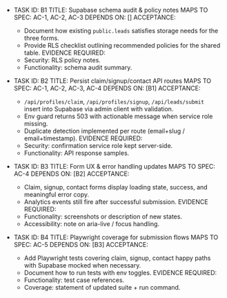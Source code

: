 - TASK ID: B1
  TITLE: Supabase schema audit & policy notes
  MAPS TO SPEC: AC-1, AC-2, AC-3
  DEPENDS ON: []
  ACCEPTANCE:
    - Document how existing `public.leads` satisfies storage needs for the three forms.
    - Provide RLS checklist outlining recommended policies for the shared table.
  EVIDENCE REQUIRED:
    - Security: RLS policy notes.
    - Functionality: schema audit summary.

- TASK ID: B2
  TITLE: Persist claim/signup/contact API routes
  MAPS TO SPEC: AC-1, AC-2, AC-3, AC-4
  DEPENDS ON: [B1]
  ACCEPTANCE:
    - `/api/profiles/claim`, `/api/profiles/signup`, `/api/leads/submit` insert into Supabase via admin client with validation.
    - Env guard returns 503 with actionable message when service role missing.
    - Duplicate detection implemented per route (email+slug / email+timestamp).
  EVIDENCE REQUIRED:
    - Security: confirmation service role kept server-side.
    - Functionality: API response samples.

- TASK ID: B3
  TITLE: Form UX & error handling updates
  MAPS TO SPEC: AC-4
  DEPENDS ON: [B2]
  ACCEPTANCE:
    - Claim, signup, contact forms display loading state, success, and meaningful error copy.
    - Analytics events still fire after successful submission.
  EVIDENCE REQUIRED:
    - Functionality: screenshots or description of new states.
    - Accessibility: note on aria-live / focus handling.

- TASK ID: B4
  TITLE: Playwright coverage for submission flows
  MAPS TO SPEC: AC-5
  DEPENDS ON: [B3]
  ACCEPTANCE:
    - Add Playwright tests covering claim, signup, contact happy paths with Supabase mocked when necessary.
    - Document how to run tests with env toggles.
  EVIDENCE REQUIRED:
    - Functionality: test case references.
    - Coverage: statement of updated suite + run command.
